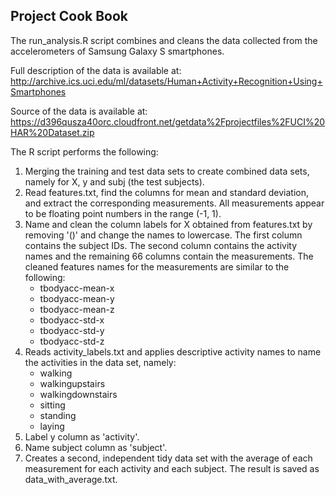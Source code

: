 ## Project Cook Book

The run_analysis.R script combines and cleans the data collected from the accelerometers of Samsung Galaxy S smartphones.

Full description of the data is available at: http://archive.ics.uci.edu/ml/datasets/Human+Activity+Recognition+Using+Smartphones

Source of the data is available at: https://d396qusza40orc.cloudfront.net/getdata%2Fprojectfiles%2FUCI%20HAR%20Dataset.zip

The R script performs the following:

1. Merging the training and test data sets to create combined data sets, namely for X, y and subj (the test subjects).
2. Read features.txt, find the columns for mean and standard deviation, and extract the corresponding measurements. All measurements appear to be floating point numbers in the range (-1, 1).
3. Name and clean the column labels for X obtained from features.txt by removing '()' and change the names to lowercase. The first column contains the subject IDs. The second column contains the activity names and the remaining 66 columns contain the measurements. The cleaned features names for the measurements are similar to the following:
    * tbodyacc-mean-x 
    * tbodyacc-mean-y 
    * tbodyacc-mean-z 
    * tbodyacc-std-x 
    * tbodyacc-std-y 
    * tbodyacc-std-z
4. Reads activity_labels.txt and applies descriptive activity names to name the activities in the data set, namely:
    * walking
    * walkingupstairs
    * walkingdownstairs
    * sitting
    * standing
    * laying
5. Label y column as 'activity'.
6. Name subject column as 'subject'.
7. Creates a second, independent tidy data set with the average of each measurement for each activity and each subject. The result is saved as data_with_average.txt.